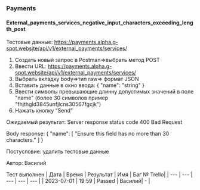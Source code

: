 ### Payments
#### External_payments_services_negative_input_characters_exceeding_length_post

Тестовые данные: https://payments.alpha.g-spot.website/api/v1/external_payments/services/


1. Создать новый запрос в Postman=>выбрать метод POST 
2. Ввести URL: https://payments.alpha.g-spot.website/api/v1/external_payments/services/
3. Выбрать вкладку body=>тип raw=> формат JSON
4. Вставить данные в окно ввода:
{
  "name": "string"
}
5. Ввести символы превышающие длинну допустимых значений в поле "name" (более 30 символов пример "fhjthgld3845unfjlcns30567fgcjk")
6. Нажать кнопку “Send”


Ожидаемый результат: Server response status code 400 Bad Request 

Body response:
{
    "name": [
        "Ensure this field has no more than 30 characters."
    ]
}

Постусловие: удалить тестовые данные

Автор: Василий

Тест выполнен
|     Дата   | Время | Результат |   Имя  | Баг № Trello|
|     ---    |  ---  |    ---    |   ---  |      ---    |
| 2023-07-01 | 19:59 |   Passed  | Василий|       -     | 